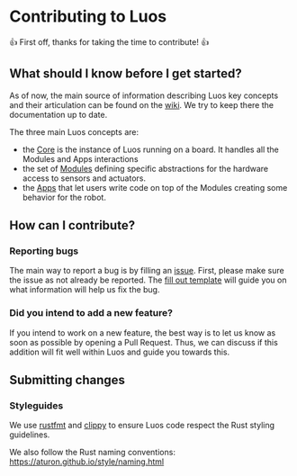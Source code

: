 # Contributing to Luos

👍 First off, thanks for taking the time to contribute! 👍

## What should I know before I get started?

As of now, the main source of information describing Luos key concepts and their articulation can be found on the [wiki](https://github.com/pollen/luos/wiki). We try to keep there the documentation up to date.

The three main Luos concepts are:

* the [Core](https://github.com/pollen/luos/wiki/Luos-Core) is the instance of Luos running on a board. It handles all the Modules and Apps interactions
* the set of [Modules](https://github.com/pollen/luos/wiki/Luos-Module) defining specific abstractions for the hardware access to sensors and actuators.
* the [Apps](https://github.com/pollen/luos/wiki/Luos-App) that let users write code on top of the Modules creating some behavior for the robot.

## How can I contribute?

### Reporting bugs

The main way to report a bug is by filling an [issue](https://github.com/pollen/luos/issues). First, please make sure the issue as not already be reported. The [fill out template](./issue_template.md) will guide you on what information will help us fix the bug.

### Did you intend to add a new feature?

If you intend to work on a new feature, the best way is to let us know as soon as possible by opening a Pull Request. Thus, we can discuss if this addition will fit well within Luos and guide you towards this.

## Submitting changes

### Styleguides

We use [rustfmt](https://github.com/rust-lang-nursery/rustfmt) and [clippy](https://github.com/rust-lang-nursery/rust-clippy) to ensure Luos code respect the Rust styling guidelines.

We also follow the Rust naming conventions: https://aturon.github.io/style/naming.html
